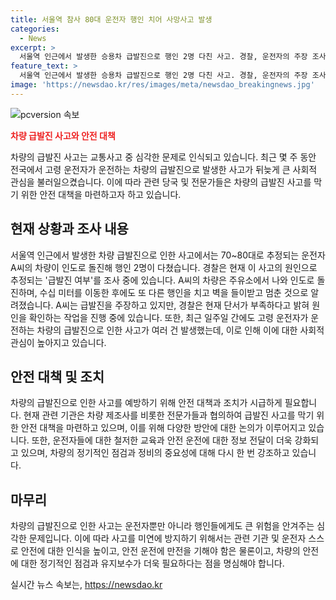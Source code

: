```yaml
---
title: 서울역 참사 80대 운전자 행인 치어 사망사고 발생
categories:
  - News
excerpt: >
  서울역 인근에서 발생한 승용차 급발진으로 행인 2명 다친 사고. 경찰, 운전자의 주장 조사할 예정. 최근 고령 운전자의 돌진사고 잇따라 발생. 68세 운전자 차량 역주행으로 9명 사망, 6명 다침. 또 70대 택시 운전자 차량 응급실 앞 돌진해 2명 다침. 이들 운전자 모두 급발진 주장.
feature_text: >
  서울역 인근에서 발생한 승용차 급발진으로 행인 2명 다친 사고. 경찰, 운전자의 주장 조사할 예정. 최근 고령 운전자의 돌진사고 잇따라 발생. 68세 운전자 차량 역주행으로 9명 사망, 6명 다침. 또 70대 택시 운전자 차량 응급실 앞 돌진해 2명 다침. 이들 운전자 모두 급발진 주장.
image: 'https://newsdao.kr/res/images/meta/newsdao_breakingnews.jpg'
---
```


<p><img src="https://newsdao.kr/res/images/meta/newsdao_breakingnews.jpg" alt="pcversion 속보" /></p>

<p><b><span style="color: #ee2323;">차량 급발진 사고와 안전 대책</span></b></p>

<p data-ke-size="size16">차량의 급발진 사고는 교통사고 중 심각한 문제로 인식되고 있습니다. 최근 몇 주 동안 전국에서 고령 운전자가 운전하는 차량의 급발진으로 발생한 사고가 뒤늦게 큰 사회적 관심을 불러일으켰습니다. 이에 따라 관련 당국 및 전문가들은 차량의 급발진 사고를 막기 위한 안전 대책을 마련하고자 하고 있습니다.</p>

<h2 data-ke-size="size26">현재 상황과 조사 내용</h2>

<p data-ke-size="size16">서울역 인근에서 발생한 차량 급발진으로 인한 사고에서는 70~80대로 추정되는 운전자 A씨의 차량이 인도로 돌진해 행인 2명이 다쳤습니다. 경찰은 현재 이 사고의 원인으로 추정되는 '급발진 여부'를 조사 중에 있습니다. A씨의 차량은 주유소에서 나와 인도로 돌진하며, 수십 미터를 이동한 후에도 또 다른 행인을 치고 벽을 들이받고 멈춘 것으로 알려졌습니다. A씨는 급발진을 주장하고 있지만, 경찰은 현재 단서가 부족하다고 밝혀 원인을 확인하는 작업을 진행 중에 있습니다. 또한, 최근 일주일 간에도 고령 운전자가 운전하는 차량의 급발진으로 인한 사고가 여러 건 발생했는데, 이로 인해 이에 대한 사회적 관심이 높아지고 있습니다.</p>

<h2 data-ke-size="size26">안전 대책 및 조치</h2>

<p data-ke-size="size16">차량의 급발진으로 인한 사고를 예방하기 위해 안전 대책과 조치가 시급하게 필요합니다. 현재 관련 기관은 차량 제조사를 비롯한 전문가들과 협의하여 급발진 사고를 막기 위한 안전 대책을 마련하고 있으며, 이를 위해 다양한 방안에 대한 논의가 이루어지고 있습니다. 또한, 운전자들에 대한 철저한 교육과 안전 운전에 대한 정보 전달이 더욱 강화되고 있으며, 차량의 정기적인 점검과 정비의 중요성에 대해 다시 한 번 강조하고 있습니다.</p>

<h2 data-ke-size="size26">마무리</h2>

<p data-ke-size="size16">차량의 급발진으로 인한 사고는 운전자뿐만 아니라 행인들에게도 큰 위험을 안겨주는 심각한 문제입니다. 이에 따라 사고를 미연에 방지하기 위해서는 관련 기관 및 운전자 스스로 안전에 대한 인식을 높이고, 안전 운전에 만전을 기해야 함은 물론이고, 차량의 안전에 대한 정기적인 점검과 유지보수가 더욱 필요하다는 점을 명심해야 합니다.</p>
실시간 뉴스 속보는, <a href="https://newsdao.kr" rel="dofollow">https://newsdao.kr</a>


